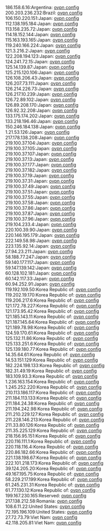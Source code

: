 186.158.6.16:Argentina: [ovpn config](vpn/186_158_6_16.ovpn)  
200.203.236.232:Brazil: [ovpn config](vpn/200_203_236_232.ovpn)  
106.150.220.151:Japan: [ovpn config](vpn/106_150_220_151.ovpn)  
112.138.195.184:Japan: [ovpn config](vpn/112_138_195_184.ovpn)  
113.158.235.72:Japan: [ovpn config](vpn/113_158_235_72.ovpn)  
114.18.152.144:Japan: [ovpn config](vpn/114_18_152_144.ovpn)  
115.163.193.165:Japan: [ovpn config](vpn/115_163_193_165.ovpn)  
119.240.166.224:Japan: [ovpn config](vpn/119_240_166_224.ovpn)  
121.3.216.2:Japan: [ovpn config](vpn/121_3_216_2.ovpn)  
122.208.194.123:Japan: [ovpn config](vpn/122_208_194_123.ovpn)  
124.241.72.15:Japan: [ovpn config](vpn/124_241_72_15.ovpn)  
125.14.139.87:Japan: [ovpn config](vpn/125_14_139_87.ovpn)  
125.215.120.106:Japan: [ovpn config](vpn/125_215_120_106.ovpn)  
126.108.206.43:Japan: [ovpn config](vpn/126_108_206_43.ovpn)  
126.207.73.111:Japan: [ovpn config](vpn/126_207_73_111.ovpn)  
126.214.226.73:Japan: [ovpn config](vpn/126_214_226_73.ovpn)  
126.217.10.239:Japan: [ovpn config](vpn/126_217_10_239.ovpn)  
126.72.89.102:Japan: [ovpn config](vpn/126_72_89_102.ovpn)  
126.89.208.170:Japan: [ovpn config](vpn/126_89_208_170.ovpn)  
126.92.32.208:Japan: [ovpn config](vpn/126_92_32_208.ovpn)  
133.175.174.202:Japan: [ovpn config](vpn/133_175_174_202.ovpn)  
133.218.196.46:Japan: [ovpn config](vpn/133_218_196_46.ovpn)  
150.246.184.138:Japan: [ovpn config](vpn/150_246_184_138.ovpn)  
1.21.53.126:Japan: [ovpn config](vpn/1_21_53_126.ovpn)  
217.178.138.208:Japan: [ovpn config](vpn/217_178_138_208.ovpn)  
219.100.37.104:Japan: [ovpn config](vpn/219_100_37_104.ovpn)  
219.100.37.105:Japan: [ovpn config](vpn/219_100_37_105.ovpn)  
219.100.37.107:Japan: [ovpn config](vpn/219_100_37_107.ovpn)  
219.100.37.13:Japan: [ovpn config](vpn/219_100_37_13.ovpn)  
219.100.37.177:Japan: [ovpn config](vpn/219_100_37_177.ovpn)  
219.100.37.182:Japan: [ovpn config](vpn/219_100_37_182.ovpn)  
219.100.37.19:Japan: [ovpn config](vpn/219_100_37_19.ovpn)  
219.100.37.31:Japan: [ovpn config](vpn/219_100_37_31.ovpn)  
219.100.37.49:Japan: [ovpn config](vpn/219_100_37_49.ovpn)  
219.100.37.51:Japan: [ovpn config](vpn/219_100_37_51.ovpn)  
219.100.37.55:Japan: [ovpn config](vpn/219_100_37_55.ovpn)  
219.100.37.58:Japan: [ovpn config](vpn/219_100_37_58.ovpn)  
219.100.37.86:Japan: [ovpn config](vpn/219_100_37_86.ovpn)  
219.100.37.87:Japan: [ovpn config](vpn/219_100_37_87.ovpn)  
219.100.37.96:Japan: [ovpn config](vpn/219_100_37_96.ovpn)  
219.104.233.4:Japan: [ovpn config](vpn/219_104_233_4.ovpn)  
220.100.39.90:Japan: [ovpn config](vpn/220_100_39_90.ovpn)  
220.146.195.179:Japan: [ovpn config](vpn/220_146_195_179.ovpn)  
222.149.58.98:Japan: [ovpn config](vpn/222_149_58_98.ovpn)  
223.135.92.14:Japan: [ovpn config](vpn/223_135_92_14.ovpn)  
27.94.23.211:Japan: [ovpn config](vpn/27_94_23_211.ovpn)  
58.188.77.247:Japan: [ovpn config](vpn/58_188_77_247.ovpn)  
59.140.177.117:Japan: [ovpn config](vpn/59_140_177_117.ovpn)  
59.147.139.142:Japan: [ovpn config](vpn/59_147_139_142.ovpn)  
60.128.102.181:Japan: [ovpn config](vpn/60_128_102_181.ovpn)  
60.142.117.33:Japan: [ovpn config](vpn/60_142_117_33.ovpn)  
60.94.252.91:Japan: [ovpn config](vpn/60_94_252_91.ovpn)  
119.192.109.50:Korea Republic of: [ovpn config](vpn/119_192_109_50.ovpn)  
119.202.19.170:Korea Republic of: [ovpn config](vpn/119_202_19_170.ovpn)  
119.206.217.6:Korea Republic of: [ovpn config](vpn/119_206_217_6.ovpn)  
121.172.78.227:Korea Republic of: [ovpn config](vpn/121_172_78_227.ovpn)  
121.173.95.42:Korea Republic of: [ovpn config](vpn/121_173_95_42.ovpn)  
121.185.143.11:Korea Republic of: [ovpn config](vpn/121_185_143_11.ovpn)  
121.187.145.64:Korea Republic of: [ovpn config](vpn/121_187_145_64.ovpn)  
121.189.78.98:Korea Republic of: [ovpn config](vpn/121_189_78_98.ovpn)  
124.59.170.61:Korea Republic of: [ovpn config](vpn/124_59_170_61.ovpn)  
125.132.11.86:Korea Republic of: [ovpn config](vpn/125_132_11_86.ovpn)  
125.133.251.6:Korea Republic of: [ovpn config](vpn/125_133_251_6.ovpn)  
125.139.180.77:Korea Republic of: [ovpn config](vpn/125_139_180_77.ovpn)  
14.35.64.61:Korea Republic of: [ovpn config](vpn/14_35_64_61.ovpn)  
14.53.151.129:Korea Republic of: [ovpn config](vpn/14_53_151_129.ovpn)  
182.224.198.133:Korea Republic of: [ovpn config](vpn/182_224_198_133.ovpn)  
182.31.49.19:Korea Republic of: [ovpn config](vpn/182_31_49_19.ovpn)  
183.109.93.3:Korea Republic of: [ovpn config](vpn/183_109_93_3.ovpn)  
1.236.163.154:Korea Republic of: [ovpn config](vpn/1_236_163_154.ovpn)  
1.245.252.220:Korea Republic of: [ovpn config](vpn/1_245_252_220.ovpn)  
210.113.186.117:Korea Republic of: [ovpn config](vpn/210_113_186_117.ovpn)  
211.184.113.133:Korea Republic of: [ovpn config](vpn/211_184_113_133.ovpn)  
211.184.24.38:Korea Republic of: [ovpn config](vpn/211_184_24_38.ovpn)  
211.194.242.98:Korea Republic of: [ovpn config](vpn/211_194_242_98.ovpn)  
211.210.229.127:Korea Republic of: [ovpn config](vpn/211_210_229_127.ovpn)  
211.228.146.213:Korea Republic of: [ovpn config](vpn/211_228_146_213.ovpn)  
211.33.80.126:Korea Republic of: [ovpn config](vpn/211_33_80_126.ovpn)  
211.35.225.129:Korea Republic of: [ovpn config](vpn/211_35_225_129.ovpn)  
218.156.95.151:Korea Republic of: [ovpn config](vpn/218_156_95_151.ovpn)  
220.116.111.1:Korea Republic of: [ovpn config](vpn/220_116_111_1.ovpn)  
220.118.116.4:Korea Republic of: [ovpn config](vpn/220_118_116_4.ovpn)  
220.86.182.66:Korea Republic of: [ovpn config](vpn/220_86_182_66.ovpn)  
221.138.198.67:Korea Republic of: [ovpn config](vpn/221_138_198_67.ovpn)  
222.101.218.173:Korea Republic of: [ovpn config](vpn/222_101_218_173.ovpn)  
39.124.205.20:Korea Republic of: [ovpn config](vpn/39_124_205_20.ovpn)  
49.167.195.75:Korea Republic of: [ovpn config](vpn/49_167_195_75.ovpn)  
58.229.217.199:Korea Republic of: [ovpn config](vpn/58_229_217_199.ovpn)  
61.245.231.31:Korea Republic of: [ovpn config](vpn/61_245_231_31.ovpn)  
61.77.130.12:Korea Republic of: [ovpn config](vpn/61_77_130_12.ovpn)  
199.167.230.165:Reserved: [ovpn config](vpn/199_167_230_165.ovpn)  
217.138.212.58:Romania: [ovpn config](vpn/217_138_212_58.ovpn)  
108.6.11.22:United States: [ovpn config](vpn/108_6_11_22.ovpn)  
72.195.196.109:United States: [ovpn config](vpn/72_195_196_109.ovpn)  
27.72.73.79:Viet Nam: [ovpn config](vpn/27_72_73_79.ovpn)  
42.118.205.81:Viet Nam: [ovpn config](vpn/42_118_205_81.ovpn)  
